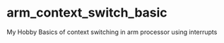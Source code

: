 arm_context_switch_basic
========================

My Hobby
Basics of context switching in arm processor using interrupts
